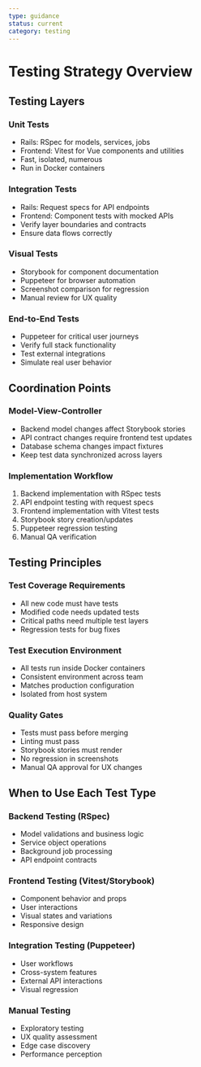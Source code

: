 ```yaml
---
type: guidance
status: current
category: testing
---
```


# Testing Strategy Overview

## Testing Layers

### Unit Tests
- Rails: RSpec for models, services, jobs
- Frontend: Vitest for Vue components and utilities
- Fast, isolated, numerous
- Run in Docker containers

### Integration Tests
- Rails: Request specs for API endpoints
- Frontend: Component tests with mocked APIs
- Verify layer boundaries and contracts
- Ensure data flows correctly

### Visual Tests
- Storybook for component documentation
- Puppeteer for browser automation
- Screenshot comparison for regression
- Manual review for UX quality

### End-to-End Tests
- Puppeteer for critical user journeys
- Verify full stack functionality
- Test external integrations
- Simulate real user behavior

## Coordination Points

### Model-View-Controller
- Backend model changes affect Storybook stories
- API contract changes require frontend test updates
- Database schema changes impact fixtures
- Keep test data synchronized across layers

### Implementation Workflow
1. Backend implementation with RSpec tests
2. API endpoint testing with request specs
3. Frontend implementation with Vitest tests
4. Storybook story creation/updates
5. Puppeteer regression testing
6. Manual QA verification

## Testing Principles

### Test Coverage Requirements
- All new code must have tests
- Modified code needs updated tests
- Critical paths need multiple test layers
- Regression tests for bug fixes

### Test Execution Environment
- All tests run inside Docker containers
- Consistent environment across team
- Matches production configuration
- Isolated from host system

### Quality Gates
- Tests must pass before merging
- Linting must pass
- Storybook stories must render
- No regression in screenshots
- Manual QA approval for UX changes

## When to Use Each Test Type

### Backend Testing (RSpec)
- Model validations and business logic
- Service object operations
- Background job processing
- API endpoint contracts

### Frontend Testing (Vitest/Storybook)
- Component behavior and props
- User interactions
- Visual states and variations
- Responsive design

### Integration Testing (Puppeteer)
- User workflows
- Cross-system features
- External API interactions
- Visual regression

### Manual Testing
- Exploratory testing
- UX quality assessment
- Edge case discovery
- Performance perception